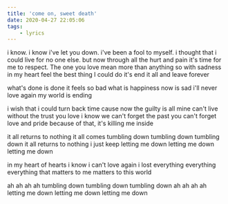```yaml
---
title: 'come on, sweet death'
date: 2020-04-27 22:05:06
tags:
    - lyrics
---
```


i know. i know i've let you down.
i've been a fool to myself.
i thought that i could live for no one else.
but now through all the hurt and pain
it's time for me to respect.
The one you love mean more than anything
so with sadness in my heart
feel the best thing I could do
it's end it all and leave forever

what's done is done it feels so bad
what is happiness now is sad
i'll never love again my world is ending

i wish that i could turn back time
cause now the guilty is all mine
can't live without the trust you love
i know we can't forget the past
you can't forget love and pride
because of that, it's killing me inside

it all returns to nothing
it all comes tumbling down tumbling down tumbling down
it all returns to nothing
i just keep letting me down letting me down letting me down

in my heart of hearts
i know i can't love again
i lost everything
everything
everything that matters to me matters to this world


ah ah ah ah tumbling down tumbling down tumbling down
ah ah ah ah letting me down letting me down letting me down